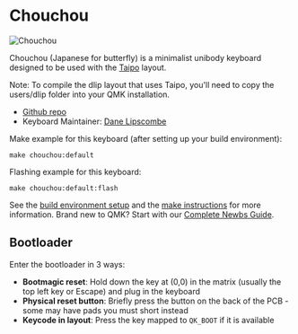 # Chouchou

![Chouchou](https://i.imgur.com/BYk2n5Ch.jpeg)

Chouchou (Japanese for butterfly) is a minimalist unibody keyboard designed to be used with the [Taipo](https://inkeys.wiki/en/keymaps/taipo) layout.

Note: To compile the dlip layout that uses Taipo, you'll need to copy the users/dlip folder into your QMK installation.

- [Github repo](https://github.com/dlip/chouchou)
- Keyboard Maintainer: [Dane Lipscombe](https://github.com/dlip)

Make example for this keyboard (after setting up your build environment):

    make chouchou:default

Flashing example for this keyboard:

    make chouchou:default:flash

See the [build environment setup](https://docs.qmk.fm/#/getting_started_build_tools) and the [make instructions](https://docs.qmk.fm/#/getting_started_make_guide) for more information. Brand new to QMK? Start with our [Complete Newbs Guide](https://docs.qmk.fm/#/newbs).

## Bootloader

Enter the bootloader in 3 ways:

* **Bootmagic reset**: Hold down the key at (0,0) in the matrix (usually the top left key or Escape) and plug in the keyboard
* **Physical reset button**: Briefly press the button on the back of the PCB - some may have pads you must short instead
* **Keycode in layout**: Press the key mapped to `QK_BOOT` if it is available
